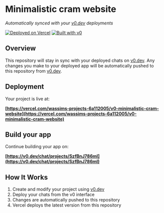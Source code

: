 # Minimalistic cram website

*Automatically synced with your [v0.dev](https://v0.dev) deployments*

[![Deployed on Vercel](https://img.shields.io/badge/Deployed%20on-Vercel-black?style=for-the-badge&logo=vercel)](https://vercel.com/wassims-projects-6a112005/v0-minimalistic-cram-website)
[![Built with v0](https://img.shields.io/badge/Built%20with-v0.dev-black?style=for-the-badge)](https://v0.dev/chat/projects/SzfBnJ786mI)

## Overview

This repository will stay in sync with your deployed chats on [v0.dev](https://v0.dev).
Any changes you make to your deployed app will be automatically pushed to this repository from [v0.dev](https://v0.dev).

## Deployment

Your project is live at:

**[https://vercel.com/wassims-projects-6a112005/v0-minimalistic-cram-website](https://vercel.com/wassims-projects-6a112005/v0-minimalistic-cram-website)**

## Build your app

Continue building your app on:

**[https://v0.dev/chat/projects/SzfBnJ786mI](https://v0.dev/chat/projects/SzfBnJ786mI)**

## How It Works

1. Create and modify your project using [v0.dev](https://v0.dev)
2. Deploy your chats from the v0 interface
3. Changes are automatically pushed to this repository
4. Vercel deploys the latest version from this repository